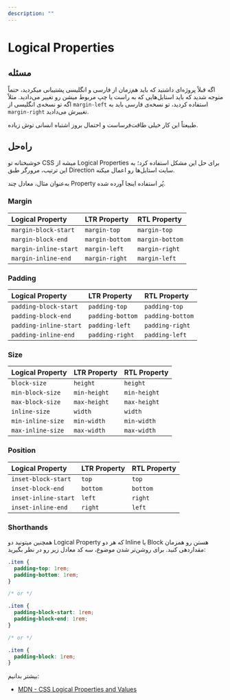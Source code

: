 ```yaml
---
description: ""
---
```


# Logical Properties

## مسئله

اگه قبلاً پروژه‌ای داشتید که باید هم‌زمان از فارسی و انگلیسی پشتیبانی میکردید،
حتماً متوجه شدید که باید استایل‌هایی که به راست یا چپ مربوط میشن رو تغییر می‌دادید.
مثلاً اگه تو نسخه‌ی انگلیسی از `margin-left` استفاده کردید،
تو نسخه‌ی فارسی باید به `margin-right` تغییرش می‌دادید.

طبیعتاً این کار خیلی طاقت‌فرساست و احتمال بروز اشتباه انسانی توش زیاده.

## راه‌حل

خوشبختانه تو CSS میشه از Logical Properties برای حل این مشکل استفاده کرد؛
به این ترتیب، مرورگر طبق Direction سایت استایل‌ها رو اعمال میکنه.

به‌عنوان مثال، معادل چند Property پُر استفاده اینجا آورده شده.

### Margin

| Logical Property      | LTR Property    | RTL Property    |
| :-------------------- | :-------------- | :-------------- |
| `margin-block-start`  | `margin-top`    | `margin-top`    |
| `margin-block-end`    | `margin-bottom` | `margin-bottom` |
| `margin-inline-start` | `margin-left`   | `margin-right`  |
| `margin-inline-end`   | `margin-right`  | `margin-left`   |

### Padding

| Logical Property       | LTR Property     | RTL Property     |
| :--------------------- | :--------------- | :--------------- |
| `padding-block-start`  | `padding-top`    | `padding-top`    |
| `padding-block-end`    | `padding-bottom` | `padding-bottom` |
| `padding-inline-start` | `padding-left`   | `padding-right`  |
| `padding-inline-end`   | `padding-right`  | `padding-left`   |

### Size

| Logical Property  | LTR Property | RTL Property |
| :---------------- | :----------- | :----------- |
| `block-size`      | `height`     | `height`     |
| `min-block-size`  | `min-height` | `min-height` |
| `max-block-size`  | `max-height` | `max-height` |
| `inline-size`     | `width`      | `width`      |
| `min-inline-size` | `min-width`  | `min-width`  |
| `max-inline-size` | `max-width`  | `max-width`  |

### Position

| Logical Property     | LTR Property | RTL Property |
| :------------------- | :----------- | :----------- |
| `inset-block-start`  | `top`        | `top`        |
| `inset-block-end`    | `bottom`     | `bottom`     |
| `inset-inline-start` | `left`       | `right`      |
| `inset-inline-end`   | `right`      | `left`       |

### Shorthands

همچنین میتونید دو Logical Property که هر دو Inline یا Block هستن رو همزمان مقداردهی کنید.
برای روشن‌تر شدن موضوع، سه کد معادل زیر رو در نظر بگیرید:

```css
.item {
  padding-top: 1rem;
  padding-bottom: 1rem;
}

/* or */

.item {
  padding-block-start: 1rem;
  padding-block-end: 1rem;
}

/* or */

.item {
  padding-block: 1rem;
}
```

بیشتر بدانیم:

- [MDN - CSS Logical Properties and Values](https://developer.mozilla.org/en-US/docs/Web/CSS/CSS_Logical_Properties)
